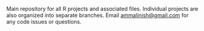 Main repository for all R projects and associated files. Individual projects are also organized into separate branches. Email ammalinish@gmail.com for any code issues or questions.
